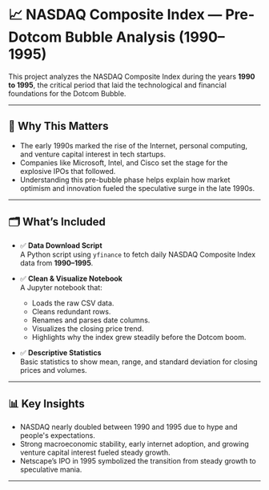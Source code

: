 # 📈 NASDAQ Composite Index — Pre-Dotcom Bubble Analysis (1990–1995)

This project analyzes the NASDAQ Composite Index during the years **1990 to 1995**, the critical period that laid the technological and financial foundations for the Dotcom Bubble.

---

## 📌 **Why This Matters**

- The early 1990s marked the rise of the Internet, personal computing, and venture capital interest in tech startups.
- Companies like Microsoft, Intel, and Cisco set the stage for the explosive IPOs that followed.
- Understanding this pre-bubble phase helps explain how market optimism and innovation fueled the speculative surge in the late 1990s.

---

## 🗂️ **What’s Included**

- ✅ **Data Download Script**  
  A Python script using `yfinance` to fetch daily NASDAQ Composite Index data from **1990–1995**.

- ✅ **Clean & Visualize Notebook**  
  A Jupyter notebook that:
  - Loads the raw CSV data.
  - Cleans redundant rows.
  - Renames and parses date columns.
  - Visualizes the closing price trend.
  - Highlights why the index grew steadily before the Dotcom boom.

- ✅ **Descriptive Statistics**  
  Basic statistics to show mean, range, and standard deviation for closing prices and volumes.

---

## 📊 **Key Insights**

- NASDAQ nearly doubled between 1990 and 1995 due to hype and people's expectations.
- Strong macroeconomic stability, early internet adoption, and growing venture capital interest fueled steady growth.
- Netscape’s IPO in 1995 symbolized the transition from steady growth to speculative mania.

---

